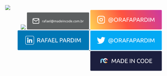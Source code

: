   <img align="left" width="500px" src="https://github-readme-stats.vercel.app/api/top-langs/?username=orafapardim&layout=compact&langs_count=7&theme=dark">
  
  <div align="right">
    <img width="230px" src="https://komarev.com/ghpvc/?username=orafapardim&color=blue">
    <a href="mailto:rafael@madeincode.com.br" target="_blank">
      <img width="200px" src="./images/github-email.svg"/>
    </a>
    <a href="https://www.instagram.com/orafapardim" target="_blank">
      <img width="230px" src="./images/github-insta.svg"/>
    </a>
    <a href="https://www.linkedin.com/in/orafapardim" target="_blank">
      <img width="230px" src="./images/github-linkedin.svg"/>
    </a>
    <a href="https://www.twitter.com/orafapardim" target="_blank">
      <img width="230px" src="./images/github-twitter.svg"/>
    </a>
    <a href="https://www.madeincode.com.br" target="_blank">
      <img width="230px" src="./images/github-madeincode.svg"/>
    </a>
  </div>
